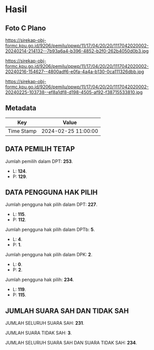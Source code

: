 # Hasil

## Foto C Plano

https://sirekap-obj-formc.kpu.go.id/9206/pemilu/ppwp/11/17/04/20/20/1117042020002-20240214-214132--7b93a6a4-b396-4852-b2f0-262b4050d0b3.jpg

https://sirekap-obj-formc.kpu.go.id/9206/pemilu/ppwp/11/17/04/20/20/1117042020002-20240216-154627--4800adf6-e0fa-4a4a-b130-0ca111326dbb.jpg

https://sirekap-obj-formc.kpu.go.id/9206/pemilu/ppwp/11/17/04/20/20/1117042020002-20240225-103738--ef8a1df8-d198-4505-af92-f38715533810.jpg


## Metadata

| Key        | Value               |
| ---------- | ------------------- |
| Time Stamp | 2024-02-25 11:00:00 |


## DATA PEMILIH TETAP

Jumlah pemilih dalam DPT: **253**.
 * L: **124**.
 * P: **129**.

## DATA PENGGUNA HAK PILIH

Jumlah pengguna hak pilih dalam DPT: **227**.
 * L: **115**.
 * P: **112**.

Jumlah pengguna hak pilih dalam DPTb: **5**.
 * L: **4**.
 * P: **1**.

Jumlah pengguna hak pilih dalam DPK: **2**.
 * L: **0**.
 * P: **2**.

Jumlah pengguna hak pilih: **234**.
 * L: **119**.
 * P: **115**.

## JUMLAH SUARA SAH DAN TIDAK SAH

JUMLAH SELURUH SUARA SAH: **231**.

JUMLAH SUARA TIDAK SAH: **3**.

JUMLAH SELURUH SUARA SAH DAN SUARA TIDAK SAH: **234**.



